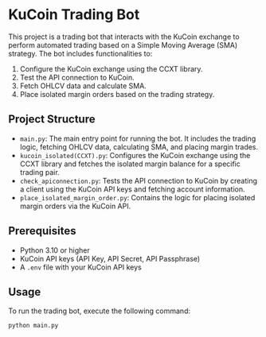 # KuCoin Trading Bot

This project is a trading bot that interacts with the KuCoin exchange to perform automated trading based on a Simple Moving Average (SMA) strategy. The bot includes functionalities to:

1. Configure the KuCoin exchange using the CCXT library.
2. Test the API connection to KuCoin.
3. Fetch OHLCV data and calculate SMA.
4. Place isolated margin orders based on the trading strategy.

## Project Structure

- `main.py`: The main entry point for running the bot. It includes the trading logic, fetching OHLCV data, calculating SMA, and placing margin trades.
- `kucoin_isolated(CCXT).py`: Configures the KuCoin exchange using the CCXT library and fetches the isolated margin balance for a specific trading pair.
- `check_apiconnection.py`: Tests the API connection to KuCoin by creating a client using the KuCoin API keys and fetching account information.
- `place_isolated_margin_order.py`: Contains the logic for placing isolated margin orders via the KuCoin API.

## Prerequisites

- Python 3.10 or higher
- KuCoin API keys (API Key, API Secret, API Passphrase)
- A `.env` file with your KuCoin API keys

## Usage

To run the trading bot, execute the following command:
```bash
python main.py
